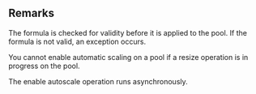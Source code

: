## Remarks  
 The formula is checked for validity before it is applied to the pool. If the formula is not valid, an exception occurs.  
  
 You cannot enable automatic scaling on a pool if a resize operation is in progress on the pool.  
  
 The enable autoscale operation runs asynchronously.